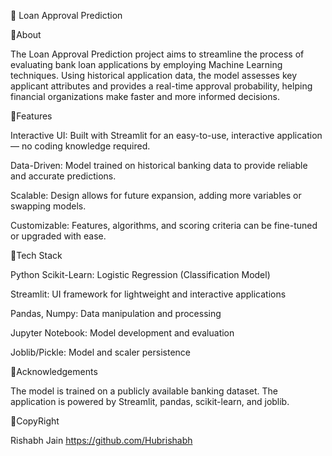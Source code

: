 🏦 Loan Approval Prediction

🔹About

The Loan Approval Prediction project aims to streamline the process of evaluating bank loan applications by employing Machine Learning techniques. Using historical application data, the model assesses key applicant attributes and provides a real-time approval probability, helping financial organizations make faster and more informed decisions.

🔹Features

Interactive UI: Built with Streamlit for an easy-to-use, interactive application — no coding knowledge required.

Data-Driven: Model trained on historical banking data to provide reliable and accurate predictions.

Scalable: Design allows for future expansion, adding more variables or swapping models.

Customizable: Features, algorithms, and scoring criteria can be fine-tuned or upgraded with ease.

🔹Tech Stack

Python
Scikit-Learn: Logistic Regression (Classification Model)

Streamlit: UI framework for lightweight and interactive applications

Pandas, Numpy: Data manipulation and processing

Jupyter Notebook: Model development and evaluation

Joblib/Pickle: Model and scaler persistence

🔹Acknowledgements

The model is trained on a publicly available banking dataset. The application is powered by Streamlit, pandas, scikit-learn, and joblib.

🔹CopyRight

Rishabh Jain https://github.com/Hubrishabh

